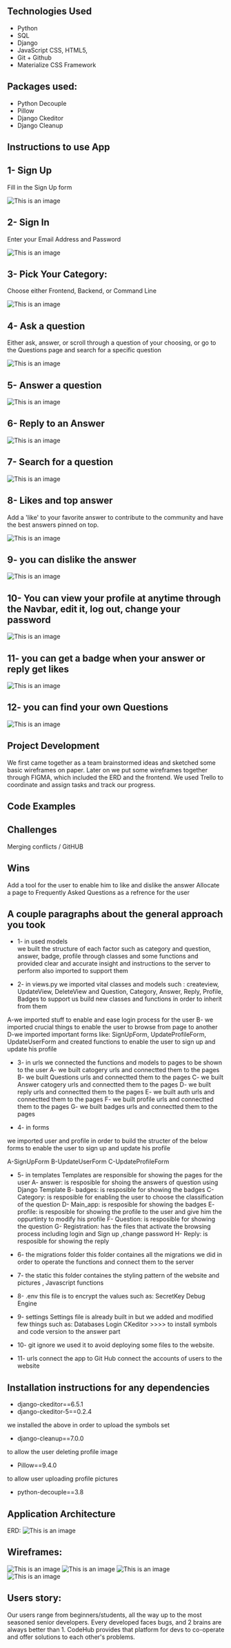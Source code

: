 ## Technologies Used
* Python
* SQL
* Django
* JavaScript CSS, HTML5, 
* Git + Github
* Materialize CSS Framework

## Packages used:
* Python Decouple
* Pillow
* Django Ckeditor
* Django Cleanup

## Instructions to use App

## 1- Sign Up
Fill in the Sign Up form

![This is an image](ReadME-imgs/img1.png)

## 2- Sign In
Enter your Email Address and Password

![This is an image](ReadME-imgs/img2.png)
<!-- insert screenshot -->

## 3- Pick Your Category: 
Choose either Frontend, Backend, or Command Line

![This is an image](ReadME-imgs/img3.png)
<!-- insert screenshot -->

## 4- Ask a question
Either ask, answer, or scroll through a question of your choosing, or go to the Questions page and search for a specific question

![This is an image](ReadME-imgs/img4.png)
<!-- insert screenshot -->

## 5- Answer a question
![This is an image](ReadME-imgs/img6.png)

## 6- Reply to an Answer
![This is an image](ReadME-imgs/img5.png)

## 7- Search for a question
![This is an image](ReadME-imgs/img4.png)

## 8- Likes and top answer
Add a 'like' to your favorite answer to contribute to the community and have the best answers pinned on top.

![This is an image](ReadME-imgs/img7.png)
<!-- insert screenshot -->

## 9- you can dislike the answer

![This is an image](ReadME-imgs/img9.png)

## 10- You can view your profile at anytime through the Navbar, edit it, log out, change your password

![This is an image](ReadME-imgs/newprofile.png)
<!-- insert screenshot -->


## 11- you can get a badge when your answer or reply get likes

![This is an image](ReadME-imgs/badge.png)

## 12- you can find your own Questions

![This is an image](ReadME-imgs/newprofile.png)

## Project Development

We first came together as a team brainstormed ideas and sketched some basic wireframes on paper. Later on we put some wireframes together through FIGMA, which included the ERD and the frontend. We used Trello to coordinate and assign tasks and track our progress.

## Code Examples

<!-- ![This is an image](insert image path) -->
<!-- insert screenshot -->

## Challenges

Merging conflicts / GitHUB

## Wins

Add a tool for the user to enable him to like and dislike the answer
Allocate a page to Frequently Asked Questions as a refrence for the user

## A couple paragraphs about the general approach you took
>>>>>
* 1- in used models  
 we built the structure of each factor such as category and question, answer, badge, profile through classes and some functions and provided clear and accurate insight and instructions to the server to perform also imported to support them 

* 2- in views.py
 we imported vital classes and models such : createview, UpdateView, DeleteView and Question, Category, Answer, Reply, Profile, Badges to support us build new classes and functions in order to inherit from them

A-we imported stuff to enable and ease login process for the user 
B- we imported crucial things to enable the user to browse from page to another
D-we imported important forms like: SignUpForm, UpdateProfileForm, UpdateUserForm and created functions to enable the user to sign up and update his profile 

* 3- in urls
 we connected the functions and models to pages to be shown to the user
A- we built catogery urls and connectted them to the pages
B- we built Questions urls and connectted them to the pages
C- we built Answer catogery urls and connectted them to the pages
D- we built reply urls and connectted them to the pages
E- we built auth urls and connectted them to the pages
F- we built profile urls and connectted them to the pages
G- we built badges urls and connectted them to the pages

* 4- in forms

 we imported user and profile in order to build the structer of the below forms to enable the user to sign up and update his profile 

A-SignUpForm
B-UpdateUserForm
C-UpdateProfileForm

* 5- in templates
Templates are responsible for showing the pages for the user
A- answer: is resposible for shoing the answers of question using Django Template
B- badges: is resposible for showing the badges 
C- Category: is resposible for enabling the user to choose the classification of the question
D- Main_app: is resposible for showing the badges 
E- profile: is resposible for showing the profile to the user and give him the oppurtinty to modify his profile
F- Question: is resposible for showing the question 
G- Registration: has the files that activate the browsing process including login and Sign up ,change password 
H- Reply: is resposible for showing the reply 

* 6- the migrations folder
this folder containes all the migrations we did in order to operate the functions and connect them to the server

* 7- the static 
this folder containes the styling pattern of the website and pictures , Javascript functions

* 8- .env
this file is to encrypt the values such as:
SecretKey
Debug
Engine

* 9- settings 
Settings file is already built in but we added and modified few things such as:
Databases
Login
CKeditor >>>> to install symbols and code version to the answer part

* 10- git ignore
we used it to avoid deploying some files to the website.

* 11- urls
connect the app to Git Hub
connect the accounts of users to the website 

## Installation instructions for any dependencies

* django-ckeditor==6.5.1
* django-ckeditor-5==0.2.4

we installed the above in order to upload the symbols set 

* django-cleanup==7.0.0

to allow the user deleting profile image

* Pillow==9.4.0

to allow user uploading profile pictures

* python-decouple==3.8

## Application Architecture
ERD:
![This is an image](ReadME-imgs/imgERD.jpg)

## Wireframes:
![This is an image](ReadME-imgs/imgWF1.png)
![This is an image](ReadME-imgs/imgWF2.png)
![This is an image](ReadME-imgs/imgWF3.png)
![This is an image](ReadME-imgs/imgWF4.png)

## Users story:
Our users range from beginners/students, all the way up to the most seasoned senior developers. Every developed faces bugs, and 2 brains are always better than 1. CodeHub provides that platform for devs to co-operate and offer solutions to each other's problems.
